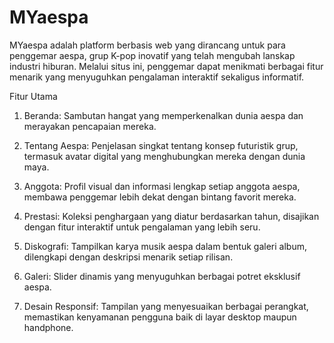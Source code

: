 # MYaespa
MYaespa adalah platform berbasis web yang dirancang untuk para penggemar aespa, grup K-pop inovatif yang telah mengubah lanskap industri hiburan. Melalui situs ini, penggemar dapat menikmati berbagai fitur menarik yang menyuguhkan pengalaman interaktif sekaligus informatif.

Fitur Utama

1. Beranda: Sambutan hangat yang memperkenalkan dunia aespa dan merayakan pencapaian mereka.

2. Tentang Aespa: Penjelasan singkat tentang konsep futuristik grup, termasuk avatar digital yang menghubungkan mereka dengan dunia maya.

3. Anggota: Profil visual dan informasi lengkap setiap anggota aespa, membawa penggemar lebih dekat dengan bintang favorit mereka.

4. Prestasi: Koleksi penghargaan yang diatur berdasarkan tahun, disajikan dengan fitur interaktif untuk pengalaman yang lebih seru.

5. Diskografi: Tampilkan karya musik aespa dalam bentuk galeri album, dilengkapi dengan deskripsi menarik setiap rilisan.
   
7. Galeri: Slider dinamis yang menyuguhkan berbagai potret eksklusif aespa.
   
9. Desain Responsif: Tampilan yang menyesuaikan berbagai perangkat, memastikan kenyamanan pengguna baik di layar desktop maupun handphone.
